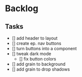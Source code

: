 # Backlog

## Tasks

- [] add header to layout
- [] create ep. nav buttons
- [] turn buttons into a component
- [] tweak dark mode
  - [] fix button colors
- [] add grain to background
- [] add grain to drop shadows
